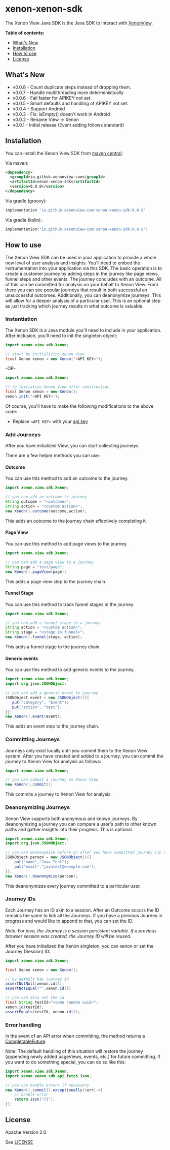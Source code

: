 # xenon-xenon-sdk
The Xenon View Java SDK is the Java SDK to interact with [XenonView](https://xenonview.com).

**Table of contents:**

* [What's New](#whats-new)
* [Installation](#installation)
* [How to use](#how-to-use)
* [License](#license)

## <a name="whats-new"></a>
## What's New
* v0.0.8 - Count duplicate steps instead of dropping them.
* v0.0.7 - Handle multithreading more deterministically 
* v0.0.6 - Fail faster for APIKEY not set.
* v0.0.5 - Smart defaults and handling of APIKEY not set.
* v0.0.4 - Support Android
* v0.0.3 - Fix: isEmpty() doesn't work in Android
* v0.0.2 - Rename View -> Xenon
* v0.0.1 - Initial release (Event adding follows standard)


## <a name="installation"></a>
## Installation

You can install the Xenon View SDK from [maven central](https://search.maven.org/artifact/io.github.xenonview-com/xenon-xenon-sdk/0.0.8/jar):

Via maven:
```xml
<dependency>
  <groupId>io.github.xenonview-com</groupId>
  <artifactId>xenon-xenon-sdk</artifactId>
  <version>0.0.8</version>
</dependency>
```

Via gradle (groovy):
```groovy
implementation 'io.github.xenonview-com:xenon-xenon-sdk:0.0.8'
```

Via gradle (kolin):
```kotlin
implementation("io.github.xenonview-com:xenon-xenon-sdk:0.0.8")
```
## <a name="how-to-use"></a>
## How to use

The Xenon View SDK can be used in your application to provide a whole new level of user analysis and insights. You'll need to embed the instrumentation into your application via this SDK. The basic operation is to create a customer journey by adding steps in the journey like page views, funnel steps and other events. The journey concludes with an outcome. All of this can be committed for analysis on your behalf to Xenon View. From there you can see popular journeys that result in both successful an unsuccessful outcomes. Additionally, you can deanonymize journeys. This will allow for a deeper analysis of a particular user. This is an optional step as just tracking which journey results in what outcome is valuable.

### Instantiation
The Xenon SDK is a Java module you'll need to include in your application. After inclusion, you'll need to init the singleton object:

```java
import xenon.view.sdk.Xenon;

// start by initializing Xenon View
final Xenon xenon = new Xenon('<API KEY>');
```

-OR-

```java
import xenon.view.sdk.Xenon;

// to initialize Xenon View after construction
final Xenon xenon = new Xenon();
xenon.init('<API KEY>');
```
Of course, you'll have to make the following modifications to the above code:
- Replace `<API KEY>` with your [api key](https://xenonview.com/api-get)

### Add Journeys
After you have initialized View, you can start collecting journeys.

There are a few helper methods you can use:
#### Outcome
You can use this method to add an outcome to the journey.

```java
import xenon.view.sdk.Xenon;

// you can add an outcome to journey
String outcome = "<outcome>";
String action = "<custom action>";
new Xenon().outcome(outcome,action);
```
This adds an outcome to the journey chain effectively completing it.


#### Page View
You can use this method to add page views to the journey.

```java
import xenon.view.sdk.Xenon;

// you can add a page view to a journey
String page = "test/page";
new Xenon().pageView(page);
```
This adds a page view step to the journey chain.


#### Funnel Stage
You can use this method to track funnel stages in the journey.

```java
import xenon.view.sdk.Xenon;

// you can add a funnel stage to a journey
String action = "<custom action>";
String stage = "<stage in funnel>";
new Xenon().funnel(stage, action);
```
This adds a funnel stage to the journey chain.

#### Generic events
You can use this method to add generic events to the journey.

```java
import xenon.view.sdk.Xenon;
import org.json.JSONObject;

// you can add a generic event to journey
JSONObject event = new JSONObject(){{
   put("category", "Event");
   put("action", "test");
}};
new Xenon().event(event);
```
This adds an event step to the journey chain.

### Committing Journeys

Journeys only exist locally until you commit them to the Xenon View system. After you have created and added to a journey, you can commit the journey to Xenon View for analysis as follows:

```java
import xenon.view.sdk.Xenon;

// you can commit a journey to Xenon View
new Xenon().commit();
```
This commits a journey to Xenon View for analysis.

### Deanonymizing Journeys

Xenon View supports both anonymous and known journeys. By deanonymizing a journey you can compare a user's path to other known paths and gather insights into their progress. This is optional.

```java
import xenon.view.sdk.Xenon;
import org.json.JSONObject;

// you can deanonymize before or after you have committed journey (in this case after):
JSONObject person = new JSONObject(){{
    put("name","Java Test");
    put("email","javatest@example.com");
}};
new Xenon().deanonymize(person);
```
This deanonymizes every journey committed to a particular user.


### Journey IDs
Each Journey has an ID akin to a session. After an Outcome occurs the ID remains the same to link all the Journeys. If you have a previous Journey in progress and would like to append to that, you can set the ID.

*Note: For java, the Journey is a session persistent variable. If a previous browser session was created, the Journey ID will be reused.*

After you have initialized the Xenon singleton, you can xenon or set the Journey (Session) ID:

```java
import xenon.view.sdk.Xenon;

final Xenon xenon = new Xenon();

// by default has Journey id
assertNotNull(xenon.id());
assertNotEqual("",xenon.id())

// you can also set the id
final String testId="<some random uuid>";
xenon.id(testId);
assertEquals(testId, xenon.id());
```

### Error handling
In the event of an API error when committing, the method returns a [CompletableFuture](https://docs.oracle.com/javase/8/docs/api/java/util/concurrent/CompletableFuture.html).

Note: The default handling of this situation will restore the journey (appending newly added pageViews, events, etc.) for future committing. If you want to do something special, you can do so like this:

```java
import xenon.view.sdk.Xenon;
import xenon.xenon.sdk.api.fetch.Json;

// you can handle errors if necessary
new Xenon().commit().exceptionally((err)->{
    // handle error
    return Json("{}"); 
});
```

## <a name="license"></a>
## License

Apache Version 2.0

See [LICENSE](https://github.com/xenonview-com/xenon-java-sdk/blob/main/LICENSE)

